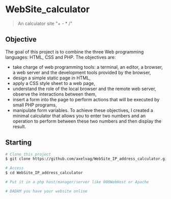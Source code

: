 # WebSite_calculator

> An calculator site "+ - * /"

## Objective

The goal of this project is to combine the three Web programming languages: HTML, CSS and PHP. The objectives are:
- take charge of web programming tools: a terminal, an editor, a browser, a web server and the development tools provided by the browser,
- design a simple static page in HTML,
- apply a CSS style sheet to a web page,
- understand the role of the local browser and the remote web server, observe the interactions between them,
- insert a form into the page to perform actions that will be executed by small PHP programs,
- manipulate form variables.
To achieve these objectives, I created a minimal calculator that allows you to enter two numbers and an operation to perform between these two numbers and then display the result.

## Starting

```bash
# Clone this project
$ git clone https://github.com/axelvag/WebSite_IP_address_calculator.git WebSite_IP_address_calculator

# Access
$ cd WebSite_IP_address_calculator

# Put it in a php host/manager/server like 000WebHost or Apache

# DADAM you have your website online
```
